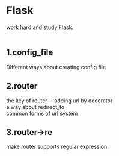 # Flask
work hard and study Flask.<br><br>
## 1.config_file
Different ways about creating config file
## 2.router
the key of router---adding url by decorator<br>
a way about redirect_to<br>
common forms of url system<br>
## 3.router->re
make router supports regular expression
